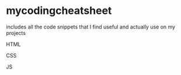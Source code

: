 # mycodingcheatsheet
includes all the code snippets that I find useful and actually use on my projects

HTML







CSS







JS
